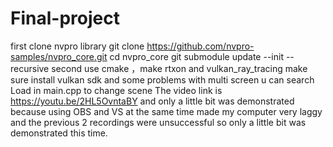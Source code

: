 # Final-project
first clone nvpro library git clone https://github.com/nvpro-samples/nvpro_core.git cd nvpro_core git submodule update --init --recursive second use cmake ，make rtxon and vulkan_ray_tracing make sure install vulkan sdk and some problems with multi screen u can search Load in main.cpp to change scene
The video link is https://youtu.be/2HL5OvntaBY and only a little bit was demonstrated because using OBS and VS at the same time made my computer very laggy and the previous 2 recordings were unsuccessful so only a little bit was demonstrated this time.

